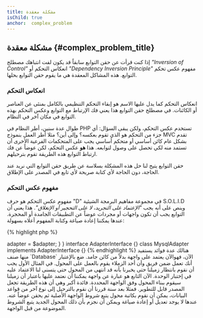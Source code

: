```yaml
---
title: مشكلة معقدة
isChild: true
anchor:  complex_problem
---
```


## مشكلة معقدة {#complex_problem_title}

إذا كنت قرأت عن حقن التوابع سابقاً قد يكون لفت انتباهك مصطلح *"Inversion of Control"* انعكاس التحكم أو *"Dependency Inversion Principle"* مفهوم عكس تحكم التوابع.
هذه المشاكل المعقدة هي ما يقوم حقن التوابع بحلها.

### انعكاس التحكم

انعكاس التحكم كما يدل عليها الاسم هو إبقاء التحكم التنظيمي بالكامل بمنئى عن العناصر أو الكائنات. في مصطلح حقن التوابع هذا يعني فك الإرتباط مع التوابع وعكس التحكم بهذه التوابع في مكان آخر في النظام.

طوال عدة سنين، أطر النظام في PHP تستخدم عكس التحكم، ولكن يبقى السؤال: أي جزء من التحكم هو الذي تقوم بعكسه؟ وإلى أين؟
مثلا أطر العمل بنموذج MVC تقدم بشكل عام كائن أساسي أو متحكم أساسي يجب على المتحكمات الفرعية الأخرى أن تستمد منه لكي تحصل على وصول لتوابعه.
هذا **هو** عكس التحكم، لكن عوضاً عن فك ارتباط التوابع هذه الطريقة تقوم بترحيلهم.

حقن التوابع يتيح لنا حل هذه المشكلة بسلاسة عن طريق حقن التوابع التي نريد عند الحاجة، دون الحاجة لأي كتابة صريحة لأي تابع في المصدر على الإطلاق.

### مفهوم عكس التحكم

مفهوم عكس التحكم هو حرف "D" في مجموعة مفاهيم البرمجة الشيئية S.O.L.I.D  وينص على أنه يجب *"الإعتماد على التجريد، لا على التحجير أو الإنغلاق"*. هذا يعني أن التوابع يجب أن تكون واجهات أو مجردات عوضاً عن التطبيقات الجامدة أو المحجرة. عندها
يمكننا إعادة صياغة وكتابة المفهوم أعلاه بسهولة:

{% highlight php %}
<?php
namespace Database;

class Database
{
    protected $adapter;

    public function __construct(AdapterInterface $adapter)
    {
        $this->adapter = $adapter;
    }
}

interface AdapterInterface {}

class MysqlAdapter implements AdapterInterface {}
{% endhighlight %}

هنالك عدة فوائد يستفيد منها صنف `Database` الآن، فهوالآن يعتمد على واجهة بدلاً من كائن جامد.

ضع بالإعتبار أنك تعمل ضمن فريق وأن أحد الزملاء يقوم بالعمل على المحول. في المثال الأول يجب أن نقوم بانتظار زميلنا حتى يخبرنا بأنه قد انتهى من المحول حتى يتسنى لنا الاعتماد عليه في إختبار الوحدة. الآن التابع هو عبارة عن واجهة يمكننا أن
نعتمد عليها باعتبار أن زميلنا سيقوم ببناء المحول وفق الواجهة المحددة.

فائدة أكبر وهي أن هذه الطريقة تجعل المصدر قابل للتطوير. فمثلا بعد سنة قررنا أن نقوم بالترحيل إلى نوع آخر من قواعد البيانات، يمكن أن نقوم بكاتبة محول يتبع شروط الواجهة الأصلية ثم يحقن عوضاً عنه. عندها لا يوجد تعديل أو إعادة صياغة ويمكن أن نجزم بأن ذلك
المحول الجديد يتبع الشروط الموضوعة من قبل الواجهة.
